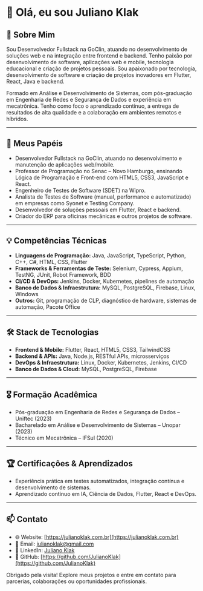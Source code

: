 # 👋 Olá, eu sou Juliano Klak


## 🌟 Sobre Mim
Sou Desenvolvedor Fullstack na GoClin, atuando no desenvolvimento de soluções web e na integração entre frontend e backend. Tenho paixão por desenvolvimento de software, aplicações web e mobile, tecnologia educacional e criação de projetos pessoais. Sou apaixonado por tecnologia, desenvolvimento de software e criação de projetos inovadores em Flutter, React, Java e backend. 

Formado em Análise e Desenvolvimento de Sistemas, com pós-graduação em Engenharia de Redes e Segurança de Dados e experiência em mecatrônica. Tenho como foco o aprendizado contínuo, a entrega de resultados de alta qualidade e a colaboração em ambientes remotos e híbridos.

---

## 🏢 Meus Papéis
- Desenvolvedor Fullstack na GoClin, atuando no desenvolvimento e manutenção de aplicações web/mobile.
- Professor de Programação no Senac – Novo Hamburgo, ensinando Lógica de Programação e Front-end com HTML5, CSS3, JavaScript e React.  
- Engenheiro de Testes de Software (SDET) na Wipro.  
- Analista de Testes de Software (manual, performance e automatizado) em empresas como Syonet e Testing Company.  
- Desenvolvedor de soluções pessoais em Flutter, React e backend.  
- Criador do ERP para oficinas mecânicas e outros projetos de software.

---

## 💡 Competências Técnicas
- **Linguagens de Programação:** Java, JavaScript, TypeScript, Python, C++, C#, HTML, CSS, Flutter  
- **Frameworks & Ferramentas de Teste:** Selenium, Cypress, Appium, TestNG, JUnit, Robot Framework, BDD  
- **CI/CD & DevOps:** Jenkins, Docker, Kubernetes, pipelines de automação  
- **Banco de Dados & Infraestrutura:** MySQL, PostgreSQL, Firebase, Linux, Windows  
- **Outros:** Git, programação de CLP, diagnóstico de hardware, sistemas de automação, Pacote Office  

---

## 🛠️ Stack de Tecnologias
- **Frontend & Mobile:** Flutter, React, HTML5, CSS3, TailwindCSS  
- **Backend & APIs:** Java, Node.js, RESTful APIs, microsserviços  
- **DevOps & Infraestrutura:** Linux, Docker, Kubernetes, Jenkins, CI/CD  
- **Banco de Dados & Cloud:** MySQL, PostgreSQL, Firebase  

---

## 🎖️ Formação Acadêmica
- Pós-graduação em Engenharia de Redes e Segurança de Dados – Uniftec (2023)  
- Bacharelado em Análise e Desenvolvimento de Sistemas – Unopar (2023)  
- Técnico em Mecatrônica – IFSul (2020)  

---

## 🏆 Certificações & Aprendizados
- Experiência prática em testes automatizados, integração contínua e desenvolvimento de sistemas.  
- Aprendizado contínuo em IA, Ciência de Dados, Flutter, React e DevOps.  

---

## 📫 Contato
- 🌐 Website: [https://julianoklak.com.br](https://julianoklak.com.br)  
- 📧 Email: julianoklak@gmail.com  
- 📱 LinkedIn: [Juliano Klak](https://www.linkedin.com/in/juliano-klak-3789b2b2/)  
- 🐙 GitHub: [https://github.com/JulianoKlak](https://github.com/JulianoKlak)  

Obrigado pela visita! Explore meus projetos e entre em contato para parcerias, colaborações ou oportunidades profissionais.
